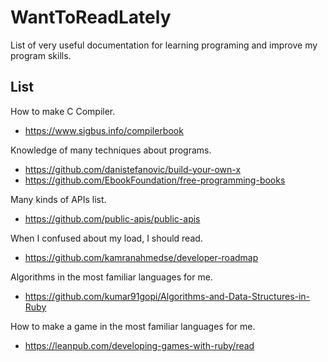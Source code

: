 # WantToReadLately
List of very useful documentation for learning programing and improve my program skills.

## List
How to make C Compiler.
- https://www.sigbus.info/compilerbook


Knowledge of many techniques about programs.
- https://github.com/danistefanovic/build-your-own-x
- https://github.com/EbookFoundation/free-programming-books


Many kinds of APIs list.
- https://github.com/public-apis/public-apis


When I confused about my load, I should read.
- https://github.com/kamranahmedse/developer-roadmap


Algorithms in the most familiar languages for me.
- https://github.com/kumar91gopi/Algorithms-and-Data-Structures-in-Ruby


How to make a game in the most familiar languages for me.
- https://leanpub.com/developing-games-with-ruby/read
